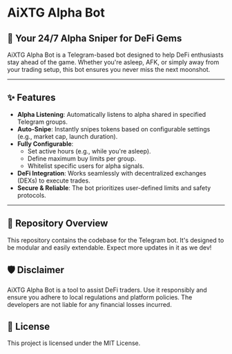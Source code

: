 # AiXTG Alpha Bot

## 🚀 Your 24/7 Alpha Sniper for DeFi Gems

AiXTG Alpha Bot is a Telegram-based bot designed to help DeFi enthusiasts stay ahead of the game. Whether you're asleep, AFK, or simply away from your trading setup, this bot ensures you never miss the next moonshot.

---

## ✨ Features

- **Alpha Listening**: Automatically listens to alpha shared in specified Telegram groups.
- **Auto-Snipe**: Instantly snipes tokens based on configurable settings (e.g., market cap, launch duration).
- **Fully Configurable**:
  - Set active hours (e.g., while you're asleep).
  - Define maximum buy limits per group.
  - Whitelist specific users for alpha signals.
- **DeFi Integration**: Works seamlessly with decentralized exchanges (DEXs) to execute trades.
- **Secure & Reliable**: The bot prioritizes user-defined limits and safety protocols.

---

## 📂 Repository Overview

This repository contains the codebase for the Telegram bot. It's designed to be modular and easily extendable. Expect more updates in it as we dev!

## 🛡️ Disclaimer
AiXTG Alpha Bot is a tool to assist DeFi traders. Use it responsibly and ensure you adhere to local regulations and platform policies. The developers are not liable for any financial losses incurred.

## 📜 License
This project is licensed under the MIT License.


